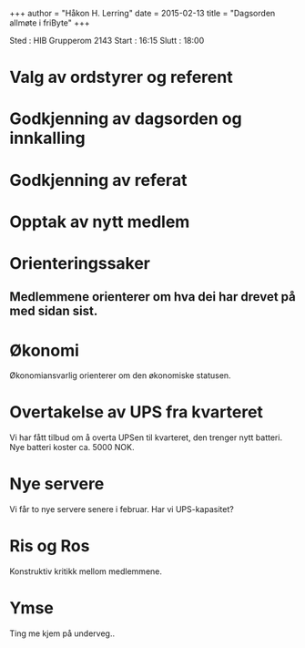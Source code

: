 +++
author = "Håkon H. Lerring"
date = 2015-02-13
title = "Dagsorden allmøte i friByte"
+++

Sted : HIB Grupperom 2143 Start : 16:15 Slutt : 18:00

# Valg av ordstyrer og referent

# Godkjenning av dagsorden og innkalling

# Godkjenning av referat

# Opptak av nytt medlem

# Orienteringssaker

## Medlemmene orienterer om hva dei har drevet på med sidan sist.

# Økonomi

Økonomiansvarlig orienterer om den økonomiske statusen.

# Overtakelse av UPS fra kvarteret

Vi har fått tilbud om å overta UPSen til kvarteret, den trenger nytt
batteri. Nye batteri koster ca. 5000 NOK.

# Nye servere

Vi får to nye servere senere i februar. Har vi UPS-kapasitet?

# Ris og Ros

Konstruktiv kritikk mellom medlemmene.

# Ymse

Ting me kjem på underveg..
